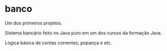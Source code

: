 # banco

Um dos primeiros projetos. 

Sistema bancário feito no Java puro em um dos cursos da formação Java.

Lógica básica de contas correntes, popança e etc.

